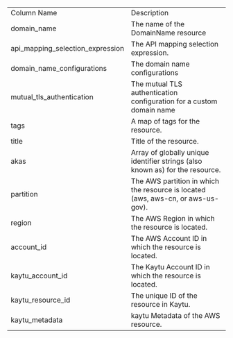 <table>
	<tr><td>Column Name</td><td>Description</td></tr>
	<tr><td>domain_name</td><td>The name of the DomainName resource</td></tr>
	<tr><td>api_mapping_selection_expression</td><td>The API mapping selection expression.</td></tr>
	<tr><td>domain_name_configurations</td><td>The domain name configurations</td></tr>
	<tr><td>mutual_tls_authentication</td><td>The mutual TLS authentication configuration for a custom domain name</td></tr>
	<tr><td>tags</td><td>A map of tags for the resource.</td></tr>
	<tr><td>title</td><td>Title of the resource.</td></tr>
	<tr><td>akas</td><td>Array of globally unique identifier strings (also known as) for the resource.</td></tr>
	<tr><td>partition</td><td>The AWS partition in which the resource is located (aws, aws-cn, or aws-us-gov).</td></tr>
	<tr><td>region</td><td>The AWS Region in which the resource is located.</td></tr>
	<tr><td>account_id</td><td>The AWS Account ID in which the resource is located.</td></tr>
	<tr><td>kaytu_account_id</td><td>The Kaytu Account ID in which the resource is located.</td></tr>
	<tr><td>kaytu_resource_id</td><td>The unique ID of the resource in Kaytu.</td></tr>
	<tr><td>kaytu_metadata</td><td>kaytu Metadata of the AWS resource.</td></tr>
</table>